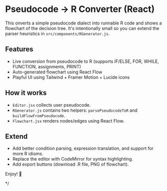 # Pseudocode → R Converter (React)


This onverts a simple pseudocode dialect into runnable R code and shows a flowchart of the decision tree. It's intentionally small so you can extend the parser heuristics in `src/components/RGenerator.js`.


## Features
- Live conversion from pseudocode to R (supports IF/ELSE, FOR, WHILE, FUNCTION, assignments, PRINT)
- Auto-generated flowchart using React Flow
- Playful UI using Tailwind + Framer Motion + Lucide icons


## How it works
- `Editor.jsx` collects user pseudocode.
- `RGenerator.js` contains two helpers: `parsePseudocodeToR` and `buildFlowFromPseudocode`.
- `Flowchart.jsx` renders nodes/edges using React Flow.


## Extend
- Add better condition parsing, expression translation, and support for more R idioms.
- Replace the editor with CodeMirror for syntax highlighting.
- Add export buttons (download .R file, PNG of flowchart).


Enjoy! 🎀


*/
